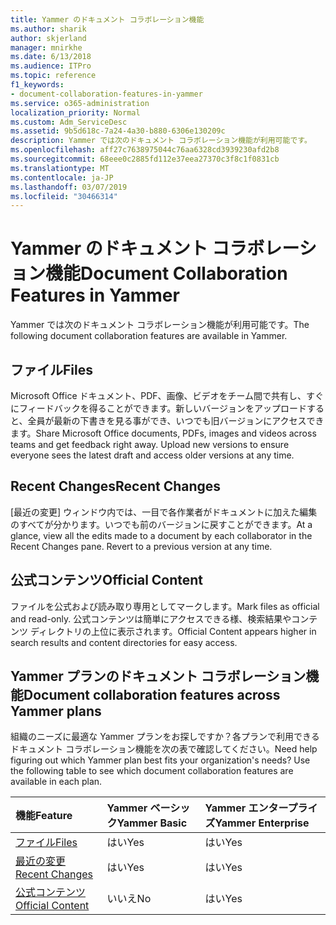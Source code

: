 ```yaml
---
title: Yammer のドキュメント コラボレーション機能
ms.author: sharik
author: skjerland
manager: mnirkhe
ms.date: 6/13/2018
ms.audience: ITPro
ms.topic: reference
f1_keywords:
- document-collaboration-features-in-yammer
ms.service: o365-administration
localization_priority: Normal
ms.custom: Adm_ServiceDesc
ms.assetid: 9b5d618c-7a24-4a30-b880-6306e130209c
description: Yammer では次のドキュメント コラボレーション機能が利用可能です。
ms.openlocfilehash: aff27c7638975044c76aa6328cd3939230afd2b8
ms.sourcegitcommit: 68eee0c2885fd112e37eea27370c3f8c1f0831cb
ms.translationtype: MT
ms.contentlocale: ja-JP
ms.lasthandoff: 03/07/2019
ms.locfileid: "30466314"
---
```

# <a name="document-collaboration-features-in-yammer"></a><span data-ttu-id="41f53-103">Yammer のドキュメント コラボレーション機能</span><span class="sxs-lookup"><span data-stu-id="41f53-103">Document Collaboration Features in Yammer</span></span>

<span data-ttu-id="41f53-104">Yammer では次のドキュメント コラボレーション機能が利用可能です。</span><span class="sxs-lookup"><span data-stu-id="41f53-104">The following document collaboration features are available in Yammer.</span></span>
  
## <a name="files"></a><span data-ttu-id="41f53-105">ファイル</span><span class="sxs-lookup"><span data-stu-id="41f53-105">Files</span></span>
<span data-ttu-id="41f53-106"><a name="bkmk_Files"> </a></span><span class="sxs-lookup"><span data-stu-id="41f53-106"></span></span>

<span data-ttu-id="41f53-p101">Microsoft Office ドキュメント、PDF、画像、ビデオをチーム間で共有し、すぐにフィードバックを得ることができます。新しいバージョンをアップロードすると、全員が最新の下書きを見る事ができ、いつでも旧バージョンにアクセスできます。</span><span class="sxs-lookup"><span data-stu-id="41f53-p101">Share Microsoft Office documents, PDFs, images and videos across teams and get feedback right away. Upload new versions to ensure everyone sees the latest draft and access older versions at any time.</span></span>
  
## <a name="recent-changes"></a><span data-ttu-id="41f53-109">Recent Changes</span><span class="sxs-lookup"><span data-stu-id="41f53-109">Recent Changes</span></span>
<span data-ttu-id="41f53-110"><a name="bkmk_RecentChanges"> </a></span><span class="sxs-lookup"><span data-stu-id="41f53-110"></span></span>

<span data-ttu-id="41f53-p102">[最近の変更] ウィンドウ内では、一目で各作業者がドキュメントに加えた編集のすべてが分かります。いつでも前のバージョンに戻すことができます。</span><span class="sxs-lookup"><span data-stu-id="41f53-p102">At a glance, view all the edits made to a document by each collaborator in the Recent Changes pane. Revert to a previous version at any time.</span></span>
  
## <a name="official-content"></a><span data-ttu-id="41f53-113">公式コンテンツ</span><span class="sxs-lookup"><span data-stu-id="41f53-113">Official Content</span></span>
<span data-ttu-id="41f53-114"><a name="bkmk_OfficialContent"> </a></span><span class="sxs-lookup"><span data-stu-id="41f53-114"></span></span>

<span data-ttu-id="41f53-115">ファイルを公式および読み取り専用としてマークします。</span><span class="sxs-lookup"><span data-stu-id="41f53-115">Mark files as official and read-only.</span></span> <span data-ttu-id="41f53-116">公式コンテンツは簡単にアクセスできる様、検索結果やコンテンツ ディレクトリの上位に表示されます。</span><span class="sxs-lookup"><span data-stu-id="41f53-116">Official Content appears higher in search results and content directories for easy access.</span></span>
  
## <a name="document-collaboration-features-across-yammer-plans"></a><span data-ttu-id="41f53-117">Yammer プランのドキュメント コラボレーション機能</span><span class="sxs-lookup"><span data-stu-id="41f53-117">Document collaboration features across Yammer plans</span></span>
<span data-ttu-id="41f53-118"><a name="bkmk_OfficialContent"> </a></span><span class="sxs-lookup"><span data-stu-id="41f53-118"></span></span>

<span data-ttu-id="41f53-p104">組織のニーズに最適な Yammer プランをお探しですか？各プランで利用できるドキュメント コラボレーション機能を次の表で確認してください。</span><span class="sxs-lookup"><span data-stu-id="41f53-p104">Need help figuring out which Yammer plan best fits your organization's needs? Use the following table to see which document collaboration features are available in each plan.</span></span>
  
|<span data-ttu-id="41f53-121">**機能**</span><span class="sxs-lookup"><span data-stu-id="41f53-121">**Feature**</span></span>|<span data-ttu-id="41f53-122">**Yammer ベーシック**</span><span class="sxs-lookup"><span data-stu-id="41f53-122">**Yammer Basic**</span></span>|<span data-ttu-id="41f53-123">**Yammer エンタープライズ**</span><span class="sxs-lookup"><span data-stu-id="41f53-123">**Yammer Enterprise**</span></span>|
|:-----|:-----|:-----|
|[<span data-ttu-id="41f53-124">ファイル</span><span class="sxs-lookup"><span data-stu-id="41f53-124">Files</span></span>](document-collaboration-features-in-yammer.md#files) <br/> |<span data-ttu-id="41f53-125">はい</span><span class="sxs-lookup"><span data-stu-id="41f53-125">Yes</span></span>  <br/> |<span data-ttu-id="41f53-126">はい</span><span class="sxs-lookup"><span data-stu-id="41f53-126">Yes</span></span>  <br/> |
|[<span data-ttu-id="41f53-127">最近の変更</span><span class="sxs-lookup"><span data-stu-id="41f53-127">Recent Changes</span></span>](document-collaboration-features-in-yammer.md#recent-changes) <br/> |<span data-ttu-id="41f53-128">はい</span><span class="sxs-lookup"><span data-stu-id="41f53-128">Yes</span></span>  <br/> |<span data-ttu-id="41f53-129">はい</span><span class="sxs-lookup"><span data-stu-id="41f53-129">Yes</span></span>  <br/> |
|[<span data-ttu-id="41f53-130">公式コンテンツ</span><span class="sxs-lookup"><span data-stu-id="41f53-130">Official Content</span></span>](document-collaboration-features-in-yammer.md#official-content) <br/> |<span data-ttu-id="41f53-131">いいえ</span><span class="sxs-lookup"><span data-stu-id="41f53-131">No</span></span>  <br/> |<span data-ttu-id="41f53-132">はい</span><span class="sxs-lookup"><span data-stu-id="41f53-132">Yes</span></span>  <br/> |
   

